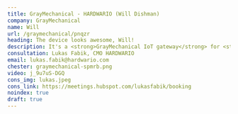```yaml
---
title: GrayMechanical - HARDWARIO (Will Dishman)
company: GrayMechanical
name: Will
url: /graymechanical/pnqzr
heading: The device looks awesome, Will!
description: It's a <strong>GrayMechanical IoT gateway</strong> for <strong>remote monitoring of heat pumps and boilers</strong> and other IoT innovations.<br/><br/>Interested?
consultation: Lukas Fabik, CMO HARDWARIO
email: lukas.fabik@hardwario.com
chester: graymechanical-spmrb.png
video: j_9u7uS-DGQ
cons_img: lukas.jpeg
cons_link: https://meetings.hubspot.com/lukasfabik/booking
noindex: true
draft: true
---
```

